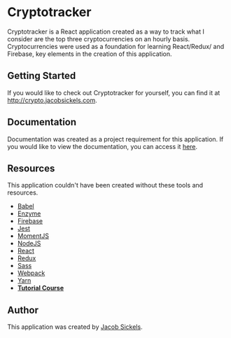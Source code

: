 # Cryptotracker
Cryptotracker is a React application created as a way to track what I consider are the top three cryptocurrencies on an hourly basis. Cryptocurrencies were used as a foundation for learning React/Redux/ and Firebase, key elements in the creation of this application.

## Getting Started
If you would like to check out Cryptotracker for yourself, you can find it at http://crypto.jacobsickels.com. 

## Documentation
Documentation was created as a project requirement for this application. If you would like to view the documentation, you can access it [here](http://crypto.jacobsickels.com/res/Capstone.pdf).

## Resources
This application couldn't have been created without these tools and resources.

- [Babel](https://babeljs.io/)
- [Enzyme](http://airbnb.io/enzyme/docs/api/)
- [Firebase](https://firebase.google.com/)
- [Jest](https://facebook.github.io/jest/)
- [MomentJS](https://momentjs.com/)
- [NodeJS](https://nodejs.org/en/)
- [React](https://reactjs.org/)
- [Redux](https://redux.js.org/)
- [Sass](https://sass-lang.com/)
- [Webpack](https://webpack.js.org/)
- [Yarn](https://yarnpkg.com/en/)
- [**Tutorial Course**](https://www.udemy.com/react-2nd-edition/)

## Author
This application was created by [Jacob Sickels](http://jacobsickels.com).